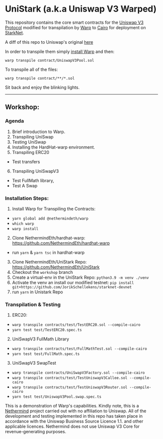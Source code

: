 # UniStark (a.k.a Uniswap V3 Warped)

This repository contains the core smart contracts for the [Uniswap V3
Protocol](https://github.com/Uniswap/v3-core) modified for transpilation by 
[Warp](https://github.com/NethermindEth/warp) to [Cairo](https://starknet.io/docs/hello_cairo/index.html#hello-cairo) for
deployment on [StarkNet](https://starknet.io/).

A diff of this repo to Uniswap's original [here](https://htmlpreview.github.io/?https://github.com/NethermindEth/UniStark/blob/main/diff/v3-core.diff.html)

In order to transpile them simply [install Warp](https://github.com/NethermindEth/warp/#warp-installation-method-1) and then:

```
warp transpile contract/UniswapV3Pool.sol
```

To transpile all of the files:
```
warp transpile contract/**/*.sol
```

Sit back and enjoy the blinking lights.

---

## Workshop:

### Agenda
1. Brief introduction to Warp.
2. Transpiling UniSwap
3. Testing UniSwap
4. Installing the HardHat-warp environment.
5. Transpiling ERC20
-  Test transfers
6. Transpiling UniSwapV3
- Test FullMath library, 
- Test A Swap


### Installation Steps:
1. Install Warp for Transpiling the Contracts:
- `yarn global add @nethermindeth/warp`
- `which warp`
- `warp install`

2. Clone NethermindEth/hardhat-warp: https://github.com/NethermindEth/hardhat-warp
- run `yarn` & `yarn tsc` in hardhat-warp
3. Clone NethermindEth/UniStark Repo: https://github.com/NethermindEth/UniStark
4. Checkout the `workshop` branch
5. Create a virtual-env in the UniStark Repo: `python3.9 -m venv ./venv`
6. Activate the venv an install our modified testnet: `pip install git+https://github.com/JorikSchellekens/starknet-devnet`
7. run `yarn` in Unistark Repo


### Transpilation & Testing
1. ERC20: 
- `warp transpile contracts/test/TestERC20.sol --compile-cairo`
- `yarn test test/TestERC20.spec.ts`
2. UniSwapV3 FullMath Library
- `warp transpile contracts/test/FullMathTest.sol --compile-cairo`
- `yarn test test/FullMath.spec.ts`
3. UniSwapV3 SwapTest
- `warp transpile contracts/UniSwapV3Factory.sol --compile-cairo`
- `warp transpile contracts/test/TestUniswapV3Callee.sol --compile-cairo`
- `warp transpile contracts/test/TestUniswapV3Router.sol --compile-cairo`
- `yarn test test/UniswapV3Pool.swap.spec.ts`



This is a demonstration of Warp's capabilities. Kindly note, this is a
[Nethermind](https://nethermind.io/) project carried out with no affiliation to Uniswap. All of the
development and testing implemented in this repo has taken place in accordance
with the Uniswap Business Source Licence 1.1. and other applicable licences.
Nethermind does not use Uniswap V3 Core for revenue-generating purposes. 
